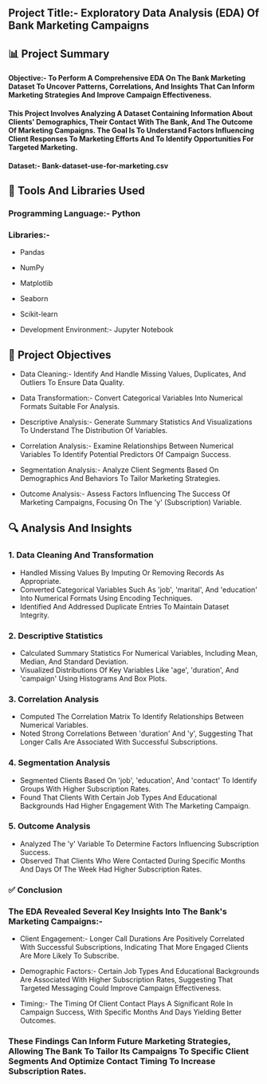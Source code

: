 ## Project Title:- Exploratory Data Analysis (EDA) Of Bank Marketing Campaigns

## 📊 Project Summary

#### Objective:- To Perform A Comprehensive EDA On The Bank Marketing Dataset To Uncover Patterns, Correlations, And Insights That Can Inform Marketing Strategies And Improve Campaign Effectiveness.
#### This Project Involves Analyzing A Dataset Containing Information About Clients' Demographics, Their Contact With The Bank, And The Outcome Of Marketing Campaigns. The Goal Is To Understand Factors Influencing Client Responses To Marketing Efforts And To Identify Opportunities For Targeted Marketing.

#### Dataset:- Bank-dataset-use-for-marketing.csv

## 🧰 Tools And Libraries Used

### Programming Language:- Python

### Libraries:-

  - Pandas

  - NumPy

  - Matplotlib

  - Seaborn

  - Scikit-learn

  - Development Environment:- Jupyter Notebook

## 🎯 Project Objectives

  - Data Cleaning:- Identify And Handle Missing Values, Duplicates, And Outliers To Ensure Data Quality.

  - Data Transformation:- Convert Categorical Variables Into Numerical Formats Suitable For Analysis.

  - Descriptive Analysis:- Generate Summary Statistics And Visualizations To Understand The Distribution Of Variables.

  - Correlation Analysis:- Examine Relationships Between Numerical Variables To Identify Potential Predictors Of Campaign Success.

  - Segmentation Analysis:- Analyze Client Segments Based On Demographics And Behaviors To Tailor Marketing Strategies.

  - Outcome Analysis:- Assess Factors Influencing The Success Of Marketing Campaigns, Focusing On The 'y' (Subscription) Variable.


## 🔍 Analysis And Insights

### 1. Data Cleaning And Transformation
   - Handled Missing Values By Imputing Or Removing Records As Appropriate.
   - Converted Categorical Variables Such As 'job', 'marital', And 'education' Into Numerical Formats Using Encoding Techniques.
   - Identified And Addressed Duplicate Entries To Maintain Dataset Integrity.

### 2. Descriptive Statistics
   - Calculated Summary Statistics For Numerical Variables, Including Mean, Median, And Standard Deviation.
   - Visualized Distributions Of Key Variables Like 'age', 'duration', And 'campaign' Using Histograms And Box Plots.

### 3. Correlation Analysis
   - Computed The Correlation Matrix To Identify Relationships Between Numerical Variables.
   - Noted Strong Correlations Between 'duration' And 'y', Suggesting That Longer Calls Are Associated With Successful Subscriptions.

### 4. Segmentation Analysis
   - Segmented Clients Based On 'job', 'education', And 'contact' To Identify Groups With Higher Subscription Rates.
   - Found That Clients With Certain Job Types And Educational Backgrounds Had Higher Engagement With The Marketing Campaign.

### 5. Outcome Analysis
   - Analyzed The 'y' Variable To Determine Factors Influencing Subscription Success.
   - Observed That Clients Who Were Contacted During Specific Months And Days Of The Week Had Higher Subscription Rates.


### ✅ Conclusion

### The EDA Revealed Several Key Insights Into The Bank's Marketing Campaigns:-

   - Client Engagement:- Longer Call Durations Are Positively Correlated With Successful Subscriptions, Indicating That More Engaged Clients Are More Likely To Subscribe.

   - Demographic Factors:- Certain Job Types And Educational Backgrounds Are Associated With Higher Subscription Rates, Suggesting That Targeted Messaging Could Improve Campaign Effectiveness.

   - Timing:- The Timing Of Client Contact Plays A Significant Role In Campaign Success, With Specific Months And Days Yielding Better Outcomes.

### These Findings Can Inform Future Marketing Strategies, Allowing The Bank To Tailor Its Campaigns To Specific Client Segments And Optimize Contact Timing To Increase Subscription Rates.
